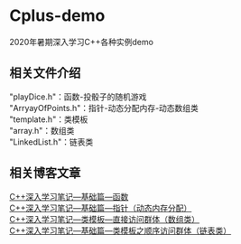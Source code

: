 # Cplus-demo
2020年暑期深入学习C++各种实例demo

## 相关文件介绍
"playDice.h"：函数-投骰子的随机游戏  
"ArryayOfPoints.h"：指针-动态分配内存-动态数组类  
"template.h"：类模板  
"array.h"：数组类   
"LinkedList.h"：链表类   

## 相关博客文章

[C++深入学习笔记—基础篇—函数](https://blog.csdn.net/qq_44093294/article/details/107311770)  
[C++深入学习笔记—基础篇—指针（动态内存分配）](https://blog.csdn.net/qq_44093294/article/details/107312030)  
[C++深入学习笔记—类模板—直接访问群体（数组类）](https://blog.csdn.net/qq_44093294/article/details/107312391)   
[C++深入学习笔记—基础篇—类模板之顺序访问群体（链表类）](https://blog.csdn.net/qq_44093294/article/details/107312703)  
